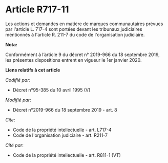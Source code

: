 # Article R717-11

Les actions et demandes en matière de marques communautaires prévues par l'article L. 717-4 sont portées devant les
tribunaux judiciaires mentionnés à l'article R. 211-7 du code de l'organisation judiciaire.

**Nota:**

Conformément à l’article 9 du décret n° 2019-966 du 18 septembre 2019, les présentes dispositions entrent en vigueur le 1er
janvier 2020.

**Liens relatifs à cet article**

_Codifié par_:

  - Décret n°95-385 du 10 avril 1995 (V)

_Modifié par_:

  - Décret n°2019-966 du 18 septembre 2019 - art. 8

_Cite_:

  - Code de la propriété intellectuelle - art. L717-4
  - Code de l'organisation judiciaire - art. R211-7

_Cité par_:

  - Code de la propriété intellectuelle - art. R811-1 (VT)
